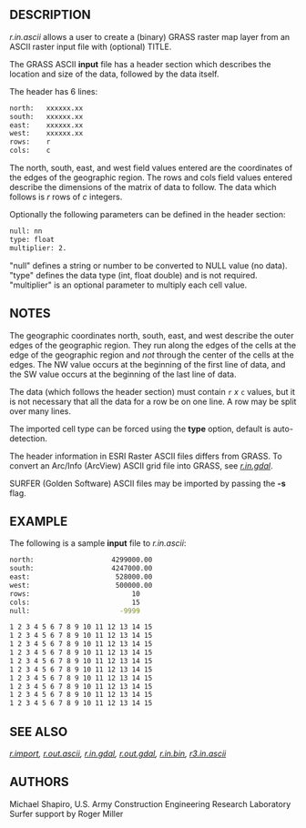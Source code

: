 ## DESCRIPTION

*r.in.ascii* allows a user to create a (binary) GRASS raster map layer
from an ASCII raster input file with (optional) TITLE.

The GRASS ASCII **input** file has a header section which describes the
location and size of the data, followed by the data itself.

The header has 6 lines:

```sh
north:   xxxxxx.xx
south:   xxxxxx.xx
east:    xxxxxx.xx
west:    xxxxxx.xx
rows:    r
cols:    c
```

The north, south, east, and west field values entered are the
coordinates of the edges of the geographic region. The rows and cols
field values entered describe the dimensions of the matrix of data to
follow. The data which follows is *r* rows of *c* integers.

Optionally the following parameters can be defined in the header
section:

```sh
null: nn
type: float
multiplier: 2.
```

"null" defines a string or number to be converted to NULL value (no
data).  
"type" defines the data type (int, float double) and is not required.  
"multiplier" is an optional parameter to multiply each cell value.

## NOTES

The geographic coordinates north, south, east, and west describe the
outer edges of the geographic region. They run along the edges of the
cells at the edge of the geographic region and *not* through the center
of the cells at the edges. The NW value occurs at the beginning of the
first line of data, and the SW value occurs at the beginning of the last
line of data.

The data (which follows the header section) must contain `r` *x* `c`
values, but it is not necessary that all the data for a row be on one
line. A row may be split over many lines.

The imported cell type can be forced using the **type** option, default
is auto-detection.

The header information in ESRI Raster ASCII files differs from GRASS. To
convert an Arc/Info (ArcView) ASCII grid file into GRASS, see
*[r.in.gdal](r.in.gdal.md)*.

SURFER (Golden Software) ASCII files may be imported by passing the
**-s** flag.

## EXAMPLE

The following is a sample **input** file to *r.in.ascii*:

```sh
north:                   4299000.00
south:                   4247000.00
east:                     528000.00
west:                     500000.00
rows:                         10
cols:                         15
null:                      -9999

1 2 3 4 5 6 7 8 9 10 11 12 13 14 15
1 2 3 4 5 6 7 8 9 10 11 12 13 14 15
1 2 3 4 5 6 7 8 9 10 11 12 13 14 15
1 2 3 4 5 6 7 8 9 10 11 12 13 14 15
1 2 3 4 5 6 7 8 9 10 11 12 13 14 15
1 2 3 4 5 6 7 8 9 10 11 12 13 14 15
1 2 3 4 5 6 7 8 9 10 11 12 13 14 15
1 2 3 4 5 6 7 8 9 10 11 12 13 14 15
1 2 3 4 5 6 7 8 9 10 11 12 13 14 15
1 2 3 4 5 6 7 8 9 10 11 12 13 14 15
```

## SEE ALSO

*[r.import](r.import.md), [r.out.ascii](r.out.ascii.md),
[r.in.gdal](r.in.gdal.md), [r.out.gdal](r.out.gdal.md),
[r.in.bin](r.in.bin.md), [r3.in.ascii](r3.in.ascii.md)*

## AUTHORS

Michael Shapiro, U.S. Army Construction Engineering Research
Laboratory  
Surfer support by Roger Miller
